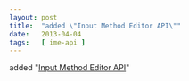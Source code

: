 ```yaml
---
layout: post
title:  "added \"Input Method Editor API\""
date:   2013-04-04
tags:   [ ime-api ]
---
```


added "[Input Method Editor API](/spec/ime-api)"

